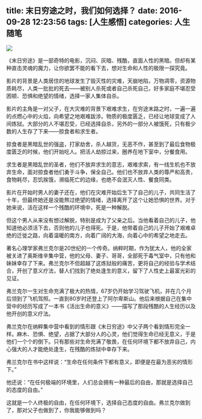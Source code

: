 title: 末日穷途之时，我们如何选择？
date: 2016-09-28 12:23:56
tags: [人生感悟]
categories: 人生随笔
---
![](http://ww3.sinaimg.cn/large/72f96cbajw1f896zlfelqj215t0tsdhg.jpg)

《末日穷途》是一部奇特的电影，沉闷、灰暗、残酷，直面人性的黑暗。但却有某种直击灵魂的魔力，让你欲罢不能的看下去，想对生命和人性的极限一探究竟。

影片的背景是人类居住的地球发生了毁灭性的灾难，天崩地陷，万物凋零，资源物质耗尽，人类一批批的死去——被别人杀死或者自己杀死自己，好多家庭不堪忍受困顿、恐惧和绝望的情绪，选择一家人集体自杀。

影片的主角是一对父子，在大灾难的背景下艰难求生，在穷途末路之时，一遍一遍的点燃心中的火焰，向希望之地艰难跋涉。物质的极度匮乏，已经让地球变成了人间炼狱。大部分的人不堪忍受，已经选择自杀，另外的一部分人被饿死，只有极少数的人生存了下来——掠食者和求生者。

掠食者是黑暗乱世的强盗，打家劫舍，杀人越货，无恶不作，甚至到了最后食物极度匮乏的时候，他们开始吃人。把活人劫掠过来，圈养在地下室中，分餐食用。

求生者是黑暗乱世的圣者，他们不放弃求生的意志，艰难求索，有一线生机也不放弃生命，面对掠食者他们勇于斗争，保全自己。他们也不放弃人类的尊严和高贵，食物耗尽，忍饥挨饿，濒临死亡的边缘，也绝不会泯灭人性、餐食同类。

影片在开始时男人的妻子还在，他们在灾难开始后生下了自己的儿子，共同生活了十年，但最终她还是没能熬过绝望的情绪，选择离开了这个让她恐惧的世界。对于她来说，活在这样一个残酷的环境中，死是一种解脱。

但这个男人从来没有想过解脱，特别是成为了父亲之后。当他看着自己的儿子，他知道他必须活下去，否则他的儿子也得死。于是，他带着自己的儿子开始了艰难卓绝的迁徙之路，向着温暖的南方，向着广阔的大海，向着心中的希望之地走去。

著名心理学家弗兰克尔是20世纪的一个传奇。纳粹时期，作为犹太人，他的全家被关进了奥斯维辛集中营，他的父母、妻子、哥哥，全部死于毒气室中，只有他和妹妹幸存了下来。弗兰克尔不但超越了这炼狱般的痛苦，更将自己的经验与学术结合，开创了意义疗法，替人们找到了绝处逢生的意义，留下了人性史上最富光彩的见证。

弗兰克尔一生对生命充满了极大的热情，67岁仍开始学习驾驶飞机，并在几个月后领到了飞机驾照。一直到80岁时还登上了阿尔卑斯山。他后来根据自己在集中营中的经历写成了一本书《活出生命的意义》——描写了那段残酷的人生经历以及他开创的意义疗法。

弗兰克尔在纳粹集中营中看到的情形跟《末日穷途》中父子两个看到情形完全一样。麻木、恐惧、绝望，占据了大部分人的心灵，他们觉得生命已经无意义，于是他们一个个的倒下。只有那些对生命充满了敬畏，在任何环境下都不放弃自己，内心强大的人才能绝处逢生，在残酷的炼狱中幸存下来。

弗兰克尔在书中这样说：“生命在任何条件下都有意义，即便是在最为恶劣的情形下。”

他还说：“在任何极端的环境里，人们总会拥有一种最后的自由，那就是选择自己的态度的自由。”

这就是一个人终极的自由，在任何环境下，选择自己态度的自由。弗兰克尔做到了，那对父子也做到了，你我能够做到吗？